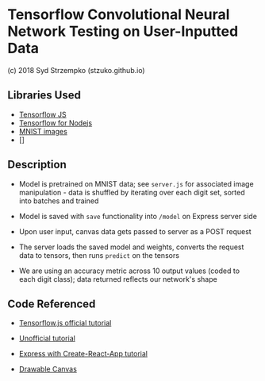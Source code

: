 # Tensorflow Convolutional Neural Network Testing on User-Inputted Data
(c) 2018 Syd Strzempko (stzuko.github.io)

## Libraries Used

* [Tensorflow JS](https://js.tensorflow.org/)
* [Tensorflow for Nodejs](https://github.com/tensorflow/tfjs-node)
* [MNIST images](cs.nyu.edu/~roweis/data.html)
* []

## Description

* Model is pretrained on MNIST data; see `server.js` for associated image manipulation - data is shuffled by iterating over each digit set, sorted into batches and trained

* Model is saved with `save` functionality into `/model` on Express server side

* Upon user input, canvas data gets passed to server as a POST request

* The server loads the saved model and weights, converts the request data to tensors, then runs `predict` on the tensors

* We are using an accuracy metric across 10 output values (coded to each digit class); data returned reflects our network's shape

## Code Referenced

* [Tensorflow.js official tutorial](https://js.tensorflow.org/tutorials/mnist.html)

* [Unofficial tutorial](https://gogul09.github.io/software/digit-recognizer-tf-js)

* [Express with Create-React-App tutorial](https://medium.freecodecamp.org/how-to-make-create-react-app-work-with-a-node-backend-api-7c5c48acb1b0)

* [Drawable Canvas](https://enlight.nyc/projects/web-paint/)


